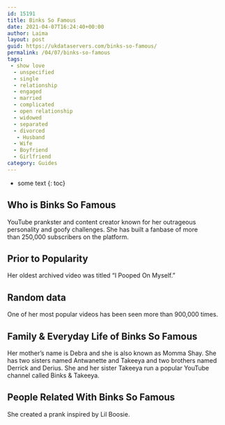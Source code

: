 ```yaml
---
id: 15191
title: Binks So Famous
date: 2021-04-07T16:24:40+00:00
author: Laima
layout: post
guid: https://ukdataservers.com/binks-so-famous/
permalink: /04/07/binks-so-famous
tags:
 - show love
  - unspecified
  - single
  - relationship
  - engaged
  - married
  - complicated
  - open relationship
  - widowed
  - separated
  - divorced
   - Husband
  - Wife
  - Boyfriend
  - Girlfriend
category: Guides
---
```


* some text
{: toc}


## Who is Binks So Famous
                  
                  
                  
YouTube prankster and content creator known for her outrageous personality and goofy challenges. She has built a fanbase of more than 250,000 subscribers on the platform.
                  
              
            
              
            
                
                
                
## Prior to Popularity
                  
                  
                  
Her oldest archived video was titled &#8220;I Pooped On Myself.&#8221;
                  
              
            
              
            
                
                
                
## Random data
                  
                  
                  
One of her most popular videos has been seen more than 900,000 times.  
                  
              
            
              
            
                
                
                
## Family & Everyday Life of Binks So Famous
                  
                  
                  
Her mother&#8217;s name is Debra and she is also known as Momma Shay. She has two sisters named Antwanette and Takeeya and two brothers named Derrick and Derius. She and her sister Takeeya run a popular YouTube channel called Binks & Takeeya.
                  
              
            
              
            
                
                
                
## People Related With Binks So Famous
                  
                  
                  
She created a prank inspired by Lil Boosie. 
                  
              
            
              
            
                
              
            
              
              
            
            
              
            
          
          
          